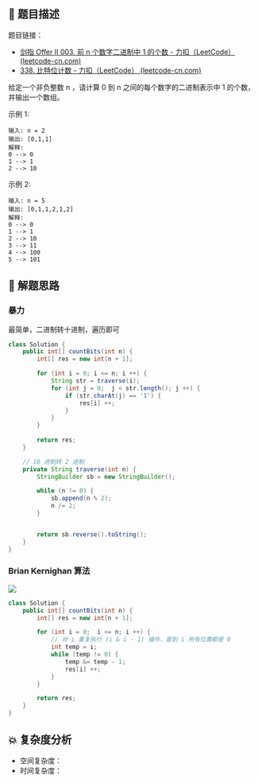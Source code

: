 ## 📃 题目描述

题目链接：

- [剑指 Offer II 003. 前 n 个数字二进制中 1 的个数 - 力扣（LeetCode） (leetcode-cn.com)](https://leetcode-cn.com/problems/w3tCBm/)
- [338. 比特位计数 - 力扣（LeetCode） (leetcode-cn.com)](https://leetcode-cn.com/problems/counting-bits/)

给定一个非负整数 n ，请计算 0 到 n 之间的每个数字的二进制表示中 1 的个数，并输出一个数组。

 

示例 1:

```
输入: n = 2
输出: [0,1,1]
解释: 
0 --> 0
1 --> 1
2 --> 10
```

示例 2:

```
输入: n = 5
输出: [0,1,1,2,1,2]
解释:
0 --> 0
1 --> 1
2 --> 10
3 --> 11
4 --> 100
5 --> 101
```

## 🔔 解题思路

### 暴力

最简单，二进制转十进制，遍历即可

```java
class Solution {
    public int[] countBits(int n) {
        int[] res = new int[n + 1];

        for (int i = 0; i <= n; i ++) {
            String str = traverse(i);
            for (int j = 0;  j < str.length(); j ++) {
                if (str.charAt(j) == '1') {
                    res[i] ++;
                }
            }
        }
        
        return res;
    }

    // 10 进制转 2 进制
    private String traverse(int n) {
        StringBuilder sb = new StringBuilder();

        while (n != 0) {
            sb.append(n % 2);
            n /= 2;
        }


        return sb.reverse().toString();
    }
}
```



### Brian Kernighan 算法

![](https://cs-wiki.oss-cn-shanghai.aliyuncs.com/img/20220330173215.png)


```java
class Solution {
    public int[] countBits(int n) {
        int[] res = new int[n + 1];

        for (int i = 0;  i <= n; i ++) {
            // 对 i 重复执行 (i & i - 1) 操作，直到 i 所有位置都是 0
            int temp = i;
            while (temp != 0) {
                temp &= temp - 1;
                res[i] ++;
            }
        }

        return res;
    }
}
```

## 💥 复杂度分析

- 空间复杂度：
- 时间复杂度：

